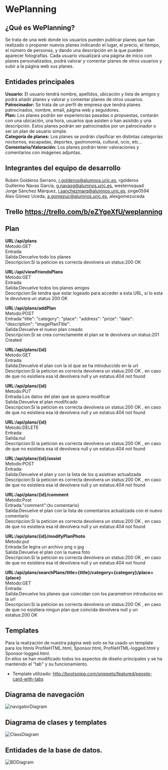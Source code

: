 ﻿# WePlanning </br>
## ¿Qué es WePlanning? </br>
Se trata de una web donde los usuarios pueden publicar planes que han realizado o proponer nuevos planes indicando el lugar, el precio, el tiempo, el número de personas, y dando una descripción en la que pueden aparecer fotografías. Cada usuario visualizará una página de inicio con planes personalizados, podrá valorar y comentar planes de otros usuarios y subir a la página web sus planes.

## Entidades principales </br>
**Usuario:** El usuario tendrá nombre, apellidos, ubicación y lista de amigos y podrá añadir planes y valorar y comentar planes de otros usuarios.</br>
**Patrocinador:** Se trata de un perfil de empresa que tendrá planes patrocinados, nombre, email, página web y seguidores.</br>
**Plan:** Los planes podrán ser experiencias pasadas o propuestas, contarán con una ubicación, una hora, usuarios que asisten o han asistido y una descripción. Estos planes podrán ser patrocinados por un patrocinador o ser un plan de usuario simple. </br>
**Categoría de planes:** Los planes se podrán clasificar en distintas categorías nocturnos, escapadas, deportes, gastronomía, cultural, ocio, etc...</br>
**Comentario/Valoración:** Los planes podrán tener valoraciones y comentarios con imágenes adjuntas.</br>

## Integrantes del equipo de desarrollo </br> 
Rubén Golderos Serrano, r.golderos@alumnos.urjc.es, rgolderos</br>
Guillermo Navas García, g.navasg@alumnos.urjc.es, westernsquad</br>
Jorge Sánchez Márquez, j.sanchezmarq@alumnos.urjc.es, jorge0594</br>
Alex Gómez Uceda, a.gomezuc@alumnos.urjc.es, alexgomezuceda</br>

## Trello  https://trello.com/b/eZYgeXfU/weplanning

## Plan </br>

**URL:/api/plans**</br>
Metodo:GET</br>
Entrada:</br>
Salida:Devuelve todo los planes</br>
Descripcion:Si la peticion es correcta devolvera un status:200 OK  </br>

**URL:/api/viewFriendsPlans** </br>
Metodo:GET</br>
Entrada:</br>
Salida:Devuelve todos los planes amigos</br>
Descripcion:Se tendra que estar logeado para acceder a esta URL, si lo esta le devolvera un status 200 OK </br>

**URL:/api/plans/addPlan** </br>
Metodo:POST</br>
Entrada:"title":
 "category": 
"place": 
"address": 
"prize": 
 "date": 
 "description": 
 "imagePlanTitle": </br>
Salida:Devuelve el nuevo plan creado</br>
Descripcion:Si se crea correctamente el plan se le devolvera un status:201 Created </br>

**URL:/api/plans/{id}** </br>
Metodo:GET</br>
Entrada:</br>
Salida:Devuelve el plan con la id que se ha introduccido en la url</br>
Descripcion:Si la peticion es correcta devolvera un status:200 OK , en caso de que no esistiera esa id devolvera null y un estatus:404 not found </br>

**URL:/api/plans/{id}** </br>
Metodo:PUT</br>
Entrada:Los datos del plan que se quiera modificar</br>
Salida:Devuelve el plan modificado</br>
Descripcion:Si la peticion es correcta devolvera un status:200 OK , en caso de que no esistiera esa id devolvera null y un estatus:404 not found </br>

**URL:/api/plans/{id}** </br>
Metodo:DELETE</br>
Entrada:</br>
Salida:nul</br>
Descripcion:Si la peticion es correcta devolvera un status:200 OK , en caso de que no esistiera esa id devolvera null y un estatus:404 not found </br>

**URL:/api/plans/{id}/assist** </br>
Metodo:POST</br>
Entrada:</br>
Salida:Devuelve el plan y con la lista de los q asistiran actualizada</br>
Descripcion:Si la peticion es correcta devolvera un status:200 OK , en caso de que no esistiera esa id devolvera null y un estatus:404 not found </br>

**URL:/api/plans/{id}/comment** </br>
Metodo:Post</br>
Entrada:"comment":{tu comentario}</br>
Salida:Devuelve el plan con la lista de comentarios actualizada con el nuevo comentario</br>
Descripcion:Si la peticion es correcta devolvera un status:200 OK , en caso de que no esistiera esa id devolvera null y un estatus:404 not found </br>

**URL:/api/plans/{id}/modifyPlanPhoto** </br>
Metodo:put</br>
Entrada:Se legira un archivo png o jpg</br>
Salida:Devuelve el plan con la nueva foto </br>
Descripcion:Si la peticion es correcta devolvera un status:200 OK , en caso de que no esistiera esa id devolvera null y un estatus:404 not found </br>

**URL:/api/plans/searchPlans/title={title}/category={category}/place={place}**</br>
Metodo:GET</br>
Entrada:</br>
Salida:Devuelve los planes que coincidan con los parametron introducios en la url</br>
Descripcion:Si la peticion es correcta devolvera un status:200 OK , en caso de que no esistiera ningun plan que coincida devolvera null y un estatus:200 OK</br>





## Templates </br>
Para la realización de nuestra página web solo se ha usado un template para los htmls ProfileHTML.html, Sponsor.html, ProfileHTML-logged.html y Sponsor-logged.html. </br>
En ellos se han modificado todos los aspectos de diseño principales y se ha mantenido el "tab" y su funcionamiento.</br>
* Template utilizado: http://bootsnipp.com/snippets/featured/people-card-with-tabs </br>

## Diagrama de navegación </br>

![navigatorDiagram](/Maquetación/IMG/Screenshots3/NavigatorDiagram.png)

## Diagrama de clases y templates</br>

![ClassDiagram](/Maquetación/IMG/Screenshots4/ClassDiagram.png)

## Entidades de la base de datos.</brt>

![BDDiagram](/Maquetación/IMG/Screenshots3/BDDiagram.png)
